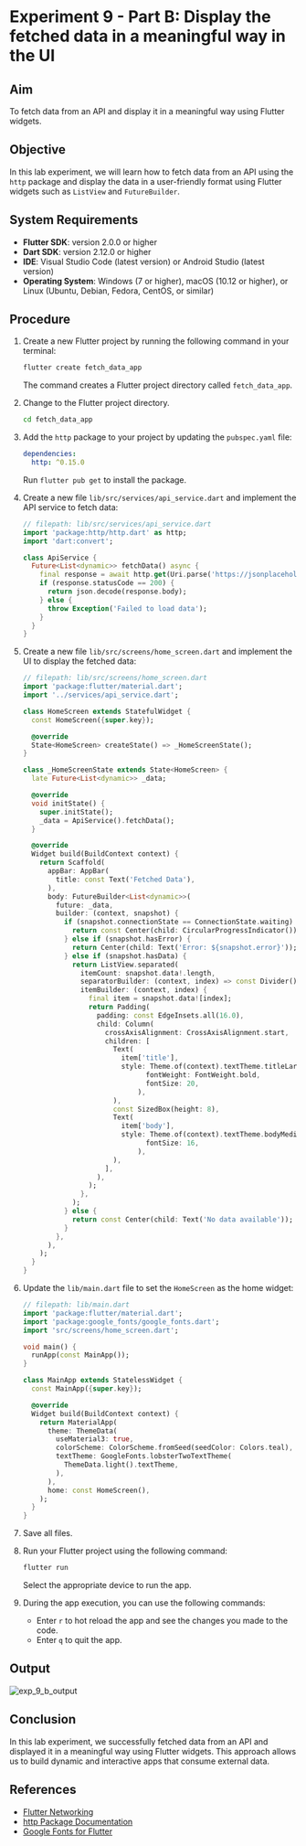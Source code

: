 # Experiment 9 - Part B: **Display the fetched data in a meaningful way in the UI**

## Aim
To fetch data from an API and display it in a meaningful way using Flutter widgets.

## Objective
In this lab experiment, we will learn how to fetch data from an API using the `http` package and display the data in a user-friendly format using Flutter widgets such as `ListView` and `FutureBuilder`.

## System Requirements
- **Flutter SDK**: version 2.0.0 or higher
- **Dart SDK**: version 2.12.0 or higher
- **IDE**: Visual Studio Code (latest version) or Android Studio (latest version)
- **Operating System**: Windows (7 or higher), macOS (10.12 or higher), or Linux (Ubuntu, Debian, Fedora, CentOS, or similar)

## Procedure

1. Create a new Flutter project by running the following command in your terminal:
    ```cmd
    flutter create fetch_data_app
    ```
    The command creates a Flutter project directory called `fetch_data_app`.

2. Change to the Flutter project directory.
    ```cmd
    cd fetch_data_app
    ```

3. Add the `http` package to your project by updating the `pubspec.yaml` file:
    ```yaml
    dependencies:
      http: ^0.15.0
    ```
    Run `flutter pub get` to install the package.

4. Create a new file `lib/src/services/api_service.dart` and implement the API service to fetch data:
    ```dart
    // filepath: lib/src/services/api_service.dart
    import 'package:http/http.dart' as http;
    import 'dart:convert';

    class ApiService {
      Future<List<dynamic>> fetchData() async {
        final response = await http.get(Uri.parse('https://jsonplaceholder.typicode.com/posts'));
        if (response.statusCode == 200) {
          return json.decode(response.body);
        } else {
          throw Exception('Failed to load data');
        }
      }
    }
    ```

5. Create a new file `lib/src/screens/home_screen.dart` and implement the UI to display the fetched data:
    ```dart
    // filepath: lib/src/screens/home_screen.dart
    import 'package:flutter/material.dart';
    import '../services/api_service.dart';

    class HomeScreen extends StatefulWidget {
      const HomeScreen({super.key});

      @override
      State<HomeScreen> createState() => _HomeScreenState();
    }

    class _HomeScreenState extends State<HomeScreen> {
      late Future<List<dynamic>> _data;

      @override
      void initState() {
        super.initState();
        _data = ApiService().fetchData();
      }

      @override
      Widget build(BuildContext context) {
        return Scaffold(
          appBar: AppBar(
            title: const Text('Fetched Data'),
          ),
          body: FutureBuilder<List<dynamic>>(
            future: _data,
            builder: (context, snapshot) {
              if (snapshot.connectionState == ConnectionState.waiting) {
                return const Center(child: CircularProgressIndicator());
              } else if (snapshot.hasError) {
                return Center(child: Text('Error: ${snapshot.error}'));
              } else if (snapshot.hasData) {
                return ListView.separated(
                  itemCount: snapshot.data!.length,
                  separatorBuilder: (context, index) => const Divider(),
                  itemBuilder: (context, index) {
                    final item = snapshot.data![index];
                    return Padding(
                      padding: const EdgeInsets.all(16.0),
                      child: Column(
                        crossAxisAlignment: CrossAxisAlignment.start,
                        children: [
                          Text(
                            item['title'],
                            style: Theme.of(context).textTheme.titleLarge?.copyWith(
                                  fontWeight: FontWeight.bold,
                                  fontSize: 20,
                                ),
                          ),
                          const SizedBox(height: 8),
                          Text(
                            item['body'],
                            style: Theme.of(context).textTheme.bodyMedium?.copyWith(
                                  fontSize: 16,
                                ),
                          ),
                        ],
                      ),
                    );
                  },
                );
              } else {
                return const Center(child: Text('No data available'));
              }
            },
          ),
        );
      }
    }
    ```

6. Update the `lib/main.dart` file to set the `HomeScreen` as the home widget:
    ```dart
    // filepath: lib/main.dart
    import 'package:flutter/material.dart';
    import 'package:google_fonts/google_fonts.dart';
    import 'src/screens/home_screen.dart';

    void main() {
      runApp(const MainApp());
    }

    class MainApp extends StatelessWidget {
      const MainApp({super.key});

      @override
      Widget build(BuildContext context) {
        return MaterialApp(
          theme: ThemeData(
            useMaterial3: true,
            colorScheme: ColorScheme.fromSeed(seedColor: Colors.teal),
            textTheme: GoogleFonts.lobsterTwoTextTheme(
              ThemeData.light().textTheme,
            ),
          ),
          home: const HomeScreen(),
        );
      }
    }
    ```

7. Save all files.

8. Run your Flutter project using the following command:
    ```cmd
    flutter run
    ```
    Select the appropriate device to run the app.

9. During the app execution, you can use the following commands:
    - Enter `r` to hot reload the app and see the changes you made to the code.
    - Enter `q` to quit the app.

## Output
![exp_9_b_output](exp_9_b_output.png)

## Conclusion
In this lab experiment, we successfully fetched data from an API and displayed it in a meaningful way using Flutter widgets. This approach allows us to build dynamic and interactive apps that consume external data.

## References
- [Flutter Networking](https://docs.flutter.dev/development/data-and-backend/networking)
- [http Package Documentation](https://pub.dev/packages/http)
- [Google Fonts for Flutter](https://pub.dev/packages/google_fonts)